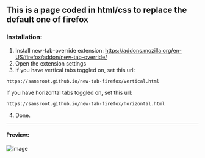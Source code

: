 ## This is a page coded in html/css to replace the default one of firefox

### Installation:

1. Install new-tab-override extension: <a>https://addons.mozilla.org/en-US/firefox/addon/new-tab-override/</a>
2. Open the extension settings
3. If you have vertical tabs toggled on, set this url:
```
https://sansroot.github.io/new-tab-firefox/vertical.html
```
 If you have horizontal tabs toggled on, set this url:
```
https://sansroot.github.io/new-tab-firefox/horizontal.html
```
4. Done.

---

#### Preview:
![image](https://github.com/user-attachments/assets/656d1f37-0eec-4d28-ab9d-5c3cfb454ec1)

